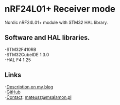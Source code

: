 # nRF24L01+ Receiver mode

Nordic nRF24L01+ module with STM32 HAL library.

## Software and HAL libraries.

-STM32F410RB  
-STM32CubeIDE 1.3.0  
-HAL F4 1.25  

## Links

-[Description on my blog](https://msalamon.pl/komunikacja-radiowa-z-uzyciem-modulow-nrf24l01-cz-1/?utm_source=github&utm_medium=description&utm_campaign=nrf24&utm_content=lamik)  
-[GitHub](https://github.com/lamik/nRF24L01_Receiver)  
-[Contact](mailto:mateusz@msalamon.pl): mateusz@msalamon.pl